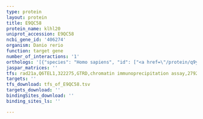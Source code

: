 ```yaml
---
type: protein
layout: protein
title: E9QC58
protein_name: klhl20
uniprot_accession: E9QC58
ncbi_gene_id: '406274'
organism: Danio rerio
function: target gene
number_of_interactions: '1'
orthologs: '[{"species": "Homo sapiens", "id": ["<a href=\"/protein/q9y2m5\">Q9Y2M5</a>"]}, {"species": "Mus musculus", "id": ["<a href=\"/protein/q8vck5\">Q8VCK5</a>"]}, {"species": "Rattus norvegicus", "id": ["<a href=\"/protein/d3z8n4\">D3Z8N4</a>"]}, {"species": "Drosophila melanogaster", "id": ["M9PFL3"]}, {"species": "Caenorhabditis elegans", "id": ["<a href=\"/protein/o61795\">O61795</a>"]}]'
jaspar_matrices: ''
tfs: rad21a,Q6TEL1,322275,GTRD,chromatin immunoprecipitation assay,27924024%5Buid%5D,No
targets: ''
tfs_download: tfs_of_E9QC58.tsv
targets_download: ''
bindingSites_download: ''
binding_sites_ls: ''

---
```

